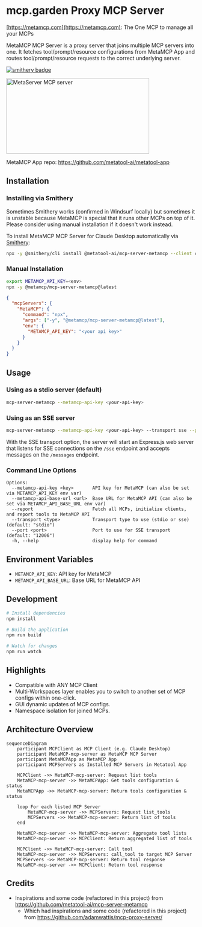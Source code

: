 # mcp.garden Proxy MCP Server

[https://metamcp.com](https://metamcp.com): The One MCP to manage all your MCPs

MetaMCP MCP Server is a proxy server that joins multiple MCP⁠ servers into one. It fetches tool/prompt/resource configurations from MetaMCP App⁠ and routes tool/prompt/resource requests to the correct underlying server.

[![smithery badge](https://smithery.ai/badge/@metatool-ai/mcp-server-metamcp)](https://smithery.ai/server/@metatool-ai/mcp-server-metamcp)

<a href="https://glama.ai/mcp/servers/0po36lc7i6">
  <img width="380" height="200" src="https://glama.ai/mcp/servers/0po36lc7i6/badge" alt="MetaServer MCP server" />
</a>

MetaMCP App repo: https://github.com/metatool-ai/metatool-app

## Installation

### Installing via Smithery

Sometimes Smithery works (confirmed in Windsurf locally) but sometimes it is unstable because MetaMCP is special that it runs other MCPs on top of it. Please consider using manual installation if it doesn't work instead.

To install MetaMCP MCP Server for Claude Desktop automatically via [Smithery](https://smithery.ai/server/@metatool-ai/mcp-server-metamcp):

```bash
npx -y @smithery/cli install @metatool-ai/mcp-server-metamcp --client claude
```

### Manual Installation

```bash
export METAMCP_API_KEY=<env>
npx -y @metamcp/mcp-server-metamcp@latest
```

```json
{
  "mcpServers": {
    "MetaMCP": {
      "command": "npx",
      "args": ["-y", "@metamcp/mcp-server-metamcp@latest"],
      "env": {
        "METAMCP_API_KEY": "<your api key>"
      }
    }
  }
}
```

## Usage

### Using as a stdio server (default)

```bash
mcp-server-metamcp --metamcp-api-key <your-api-key>
```

### Using as an SSE server

```bash
mcp-server-metamcp --metamcp-api-key <your-api-key> --transport sse --port 12006
```

With the SSE transport option, the server will start an Express.js web server that listens for SSE connections on the `/sse` endpoint and accepts messages on the `/messages` endpoint.

### Command Line Options

```
Options:
  --metamcp-api-key <key>       API key for MetaMCP (can also be set via METAMCP_API_KEY env var)
  --metamcp-api-base-url <url>  Base URL for MetaMCP API (can also be set via METAMCP_API_BASE_URL env var)
  --report                      Fetch all MCPs, initialize clients, and report tools to MetaMCP API
  --transport <type>            Transport type to use (stdio or sse) (default: "stdio")
  --port <port>                 Port to use for SSE transport (default: "12006")
  -h, --help                    display help for command
```

## Environment Variables

- `METAMCP_API_KEY`: API key for MetaMCP
- `METAMCP_API_BASE_URL`: Base URL for MetaMCP API

## Development

```bash
# Install dependencies
npm install

# Build the application
npm run build

# Watch for changes
npm run watch
```

## Highlights

- Compatible with ANY MCP Client
- Multi-Workspaces layer enables you to switch to another set of MCP configs within one-click.
- GUI dynamic updates of MCP configs.
- Namespace isolation for joined MCPs.

## Architecture Overview

```mermaid
sequenceDiagram
    participant MCPClient as MCP Client (e.g. Claude Desktop)
    participant MetaMCP-mcp-server as MetaMCP MCP Server
    participant MetaMCPApp as MetaMCP App
    participant MCPServers as Installed MCP Servers in Metatool App

    MCPClient ->> MetaMCP-mcp-server: Request list tools
    MetaMCP-mcp-server ->> MetaMCPApp: Get tools configuration & status
    MetaMCPApp ->> MetaMCP-mcp-server: Return tools configuration & status

    loop For each listed MCP Server
        MetaMCP-mcp-server ->> MCPServers: Request list_tools
        MCPServers ->> MetaMCP-mcp-server: Return list of tools
    end

    MetaMCP-mcp-server ->> MetaMCP-mcp-server: Aggregate tool lists
    MetaMCP-mcp-server ->> MCPClient: Return aggregated list of tools

    MCPClient ->> MetaMCP-mcp-server: Call tool
    MetaMCP-mcp-server ->> MCPServers: call_tool to target MCP Server
    MCPServers ->> MetaMCP-mcp-server: Return tool response
    MetaMCP-mcp-server ->> MCPClient: Return tool response
```

## Credits

- Inspirations and some code (refactored in this project) from https://github.com/metatool-ai/mcp-server-metamcp
  - Which had inspirations and some code (refactored in this project) from https://github.com/adamwattis/mcp-proxy-server/